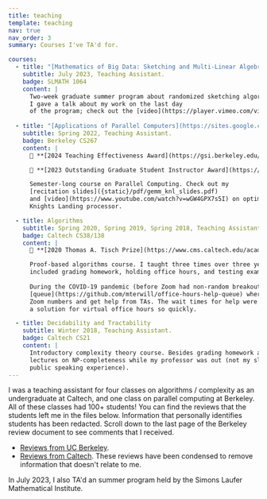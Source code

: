 ```yaml
---
title: teaching 
template: teaching 
nav: true 
nav_order: 3
summary: Courses I've TA'd for. 

courses:
  - title: "[Mathematics of Big Data: Sketching and Multi-Linear Algebra](https://www.slmath.org/summer-schools/1064#overview_summer_graduate_school)"
    subtitle: July 2023, Teaching Assistant.
    badge: SLMATH 1064 
    content: |
      Two-week graduate summer program about randomized sketching algorithms and tensor computations.
      I gave a talk about my work on the last day
      of the program; check out the [video](https://player.vimeo.com/video/852491761). 
      
  - title: "[Applications of Parallel Computers](https://sites.google.com/lbl.gov/cs267-spr2022)" 
    subtitle: Spring 2022, Teaching Assistant.
    badge: Berkeley CS267 
    content: |
      🏅 **[2024 Teaching Effectiveness Award](https://gsi.berkeley.edu/programs-services/award-programs/teaching-effectiveness/)**

      🏅 **[2023 Outstanding Graduate Student Instructor Award](https://gsi.berkeley.edu/programs-services/award-programs/ogsi/)**

      Semester-long course on Parallel Computing. Check out my 
      [recitation slides]({static}/pdf/gemm_knl_slides.pdf) 
      and [video](https://www.youtube.com/watch?v=wGW4GPX7s5I) on optimizing GEMM for the Intel 
      Knights Landing processor. 

  - title: Algorithms 
    subtitle: Spring 2020, Spring 2019, Spring 2018, Teaching Assistant.
    badge: Caltech CS38/138
    content: |
      🏅 **[2020 Thomas A. Tisch Prize](https://www.cms.caltech.edu/academics/honors#thomas-a-tisch-prize-for-undergraduate-teaching-in-computing-and-mathematical-sciences)**

      Proof-based algorithms course. I taught three times over three years (2018, 2019, 2020); responsibilities
      included grading homework, holding office hours, and testing exam questions. 
      
      During the COVID-19 pandemic (before Zoom had non-random breakout rooms), I deployed a
      [queue](https://github.com/mterwill/office-hours-help-queue) where students could enter in their own
      Zoom numbers and get help from TAs. The wait times for help were long, but I'm proud that we jury-rigged
      a solution for virtual office hours so quickly. 

  - title: Decidability and Tractability 
    subtitle: Winter 2018, Teaching Assistant.
    badge: Caltech CS21
    content: |
      Introductory complexity theory course. Besides grading homework and exams, I gave two 
      lectures on NP-completeness while my professor was out (not my slides / content, but it was great
      public speaking experience).
---
```

I was a teaching assistant for four classes on algorithms / complexity as an undergraduate at 
Caltech, and one class on parallel computing at Berkeley. All of these classes had 100+ students! 
You can find the reviews that the students left me in the files below. Information that personally 
identifies students has been redacted. Scroll down to the last page of the Berkeley review document 
to see comments that I received.

- [Reviews from UC Berkeley]({static}/pdf/teaching_reviews/reviews_berkeley.pdf).
- [Reviews from Caltech]({static}/pdf/teaching_reviews/reviews_caltech.pdf). These reviews have been 
condensed to remove information that doesn't relate 
to me. 

In July 2023, I also TA'd an summer program 
held by the Simons Laufer Mathematical Institute.
